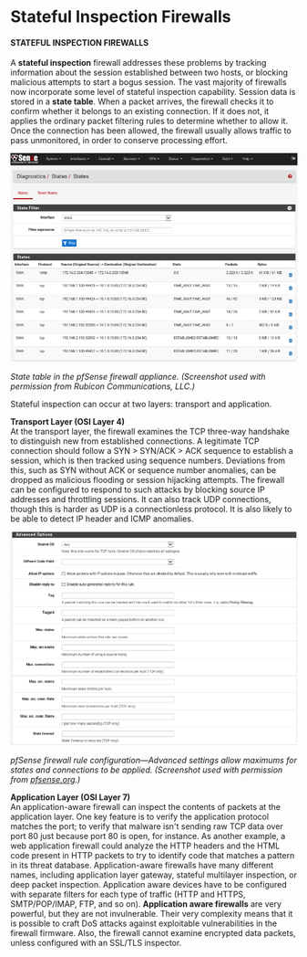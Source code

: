 # Stateful Inspection Firewalls

#### STATEFUL INSPECTION FIREWALLS

A **stateful inspection** firewall addresses these problems by tracking information about the session established between two hosts, or blocking malicious attempts to start a bogus session. The vast majority of firewalls now incorporate some level of stateful inspection capability. Session data is stored in a **state table**. When a packet arrives, the firewall checks it to confirm whether it belongs to an existing connection. If it does not, it applies the ordinary packet filtering rules to determine whether to allow it. Once the connection has been allowed, the firewall usually allows traffic to pass unmonitored, in order to conserve processing effort.

![](./img/satatefull.png)

_State table in the pfSense firewall appliance. (Screenshot used with permission from Rubicon Communications, LLC.)_

Stateful inspection can occur at two layers: transport and application.

**Transport Layer (OSI Layer 4)**  
At the transport layer, the firewall examines the TCP three-way handshake to distinguish new from established connections. A legitimate TCP connection should follow a SYN > SYN/ACK > ACK sequence to establish a session, which is then tracked using sequence numbers. Deviations from this, such as SYN without ACK or sequence number anomalies, can be dropped as malicious flooding or session hijacking attempts. The firewall can be configured to respond to such attacks by blocking source IP addresses and throttling sessions. It can also track UDP connections, though this is harder as UDP is a connectionless protocol. It is also likely to be able to detect IP header and ICMP anomalies.

![](./img/stateful1.png)

_pfSense firewall rule configuration—Advanced settings allow maximums for states and connections to be applied. (Screenshot used with permission from [pfsense.org](https://course.adinusa.id/sections/stateful-inspection-firewalls).)_

**Application Layer (OSI Layer 7)**  
An application-aware firewall can inspect the contents of packets at the application layer. One key feature is to verify the application protocol matches the port; to verify that malware isn't sending raw TCP data over port 80 just because port 80 is open, for instance. As another example, a web application firewall could analyze the HTTP headers and the HTML code present in HTTP packets to try to identify code that matches a pattern in its threat database. Application-aware firewalls have many different names, including application layer gateway, stateful multilayer inspection, or deep packet inspection. Application aware devices have to be configured with separate filters for each type of traffic (HTTP and HTTPS, SMTP/POP/IMAP, FTP, and so on). **Application aware firewalls** are very powerful, but they are not invulnerable. Their very complexity means that it is possible to craft DoS attacks against exploitable vulnerabilities in the firewall firmware. Also, the firewall cannot examine encrypted data packets, unless configured with an SSL/TLS inspector.